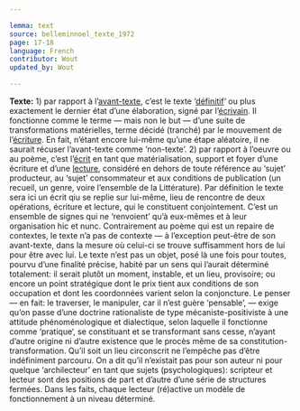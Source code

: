```yaml
---

lemma: text
source: belleminnoel_texte_1972
page: 17-18
language: French
contributor: Wout
updated_by: Wout

---
```


**Texte:** 1) par rapport à l’[avant-texte](avantTexte.html), c’est le texte ‘[définitif](definitive.html)‘ ou plus exactement le dernier état d’une élaboration, signé par l’[écrivain](author.html). Il fonctionne comme le terme — mais non le but — d’une suite de transformations matérielles, terme décidé (tranché) par le mouvement de l’[écriture](writingProcess.html). En fait, n’étant encore lui-même qu’une étape aléatoire, il ne saurait récuser l’avant-texte comme ‘non-texte’.
2) par rapport à l’oeuvre ou au poème, c’est l’[écrit](writingProduct.html) en tant que matérialisation, support et foyer d’une écriture et d’une [lecture](reading.html), considéré en dehors de toute référence au ‘sujet’ producteur, au ‘sujet’ consommateur et aux conditions de publication (un recueil, un genre, voire l’ensemble de la Littérature). Par définition le texte sera ici un écrit qiu se replie sur lui-même, lieu de rencontre de deux opérations, écriture et lecture, qui le constituent conjointement. C’est un ensemble de signes qui ne ‘renvoient’ qu’à eux-mêmes et à leur organisation hic et nunc. Contrairement au poème qui est un repaire de contextes, le texte n’a pas de contexte — à l’exception peut-être de son avant-texte, dans la mesure où celui-ci se trouve suffisamment hors de lui pour être avec lui. Le texte n’est pas un objet, posé là une fois pour toutes, pourvu d’une finalité précise, habité par un sens qui l’aurait déterminé totalement: il serait plutôt un moment, instable, et un lieu, provisoire; ou encore un point stratégique dont le prix tient aux conditions de son occupation et dont les coordonnées varient selon la conjoncture. Le penser — en fait: le traverser, le manipuler, car il n’est guère ‘pensable’, — exige qu’on passe d’une doctrine rationaliste de type mécaniste-positiviste à une attitude phénoménologique et dialectique, selon laquelle il fonctionne comme ‘pratique‘, se constituant et se transformant sans cesse, n’ayant d’autre origine ni d’autre existence que le procès même de sa constitution-transformation. Qu’il soit un lieu circonscrit ne l’empêche pas d’être indéfiniment parcouru. On a dit qu’il n’existait pas pour son auteur ni pour quelque ‘archilecteur’ en tant que sujets (psychologiques): scripteur et lecteur sont des positions de part et d’autre d’une série de structures fermées. Dans les faits, chaque lecteur (ré)active un modèle de fonctionnement à un niveau déterminé.
